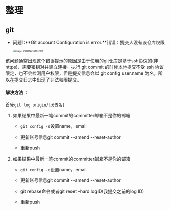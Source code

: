 # 整理

## git

- 问题1:**Git account Configuration is error.**错误：提交人没有该仓库权限

  <img src="../../../../Library/Application Support/typora-user-images/image-20191122145812516.png" alt="image-20191122145812516" style="zoom:50%;" />

该问题通常出现这个错误提示的原因是由于使用的git仓库是基于ssh协议的(非https)，需要密钥对并建立连接。执行 git commit 的时候本地提交不受 ssh 协议限定，也不会检测用户权限，但是提交信息会以 git config user.name 为名，所以在提交日志中出现了非法权限提交。

#### 解决方法 ：

首先`git log origin/[分支名]`

1. 如果结果中最新一笔commit的committer邮箱不是你的邮箱

   - `git config -e`设置name，email

   - 更新账号信息git commit --amend --reset-author

   - 重新push

2. 如果结果中最新一笔commit的committer邮箱不是你的邮箱

   - `git config -e`设置name，email

   - 更新账号信息git commit --amend --reset-author

   - git rebase命令或者git reset –hard logID(我提交之前的log ID)
   - 重新push

